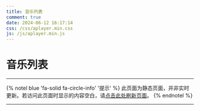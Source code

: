 ```yaml
---
title: 音乐列表
comment: true
date: 2024-06-12 16:17:14
css: /css/aplayer.min.css
js: /js/aplayer.min.js
---
```


# 音乐列表

---

{% notel blue 'fa-solid fa-circle-info' '提示' %}
此页面为静态页面，并非实时更新。若访问此页面时显示的内容空白，请<a href="javascript:location.reload()">点击此处刷新页面</a>。
{% endnotel %}

---


<link rel="stylesheet" type="text/css" href="/css/APlayer.min.css">
<div id="aplayer"></div>
<script type="text/javascript" src="/js/APlayer.min.js"></script>
<script>
const ap = new APlayer({
    container: document.getElementById('aplayer'),
    audio: [{
        name: 'name',
        artist: 'artist',
        url: 'url.mp3',
        cover: 'cover.jpg'
    }]
});
</script>